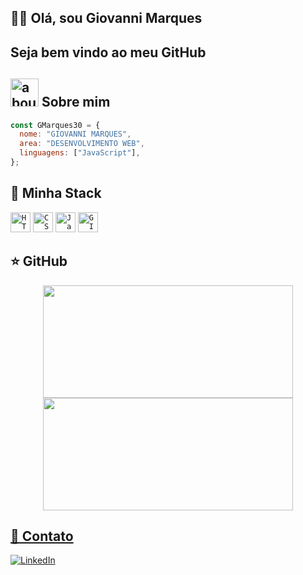 ## 👋🏾 Olá, sou Giovanni Marques
## Seja bem vindo ao meu GitHub

## <img width="45" alt="about" src="https://em-content.zobj.net/thumbs/120/google/350/technologist-medium-dark-skin-tone_1f9d1-1f3fe-200d-1f4bb.png"> Sobre mim

```JavaScript
const GMarques30 = {
  nome: "GIOVANNI MARQUES",
  area: "DESENVOLVIMENTO WEB",
  linguagens: ["JavaScript"],
};
```

## 🚀 Minha Stack

<code><img height="32" src="https://img.shields.io/badge/HTML5-E34F26?style=for-the-badge&logo=html5&logoColor=white" alt="HTML"/></code></code>
<code><img height="32" src="https://img.shields.io/badge/CSS3-1572B6?style=for-the-badge&logo=css3&logoColor=white" alt="CSS"/></code>
<code><img height="32" src="https://img.shields.io/badge/JavaScript-323330?style=for-the-badge&logo=javascript&logoColor=F7DF1E" alt="Javascript"/></code>
<code><img height="32" src="https://img.shields.io/badge/GIT-E44C30?style=for-the-badge&logo=git&logoColor=white" alt="GIT"/></code>

## ⭐ GitHub
<div align="center">
  <a href="https://github.com/GMarques30">
  <img height="180" width="400" src="https://github-readme-stats.vercel.app/api?username=GMarques30&theme=radical&show_icons=true"/>
  <img height="180" width="400" src="https://github-readme-stats.vercel.app/api/top-langs/?username=GMarques30&layout=compact&langs_count=7&theme=radical"/>
</div>

## 📱 Contato

[![LinkedIn](https://img.shields.io/badge/LinkedIn-0077B5?style=for-the-badge&logo=linkedin&logoColor=white)](https://www.linkedin.com/in/gmarques30/)

